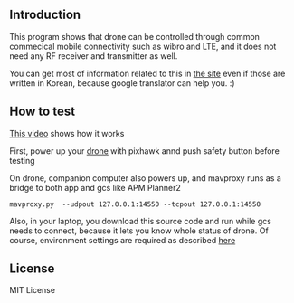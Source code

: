 ## Introduction   

This program shows that drone can be controlled through common commecical mobile connectivity such as wibro and LTE, and it does not need any RF receiver and transmitter as well.

You can get most of information related to this in [the site](http://tech.tigiminsight.com/2016/06/12/how-to-use-dronekit.html) even if those are written in Korean, because google translator can help you. :)  

## How to test  

[This video](https://www.youtube.com/watch?v=6sRNNMlCmjM) shows how it works  

First, power up your [drone](https://pixhawk.org/platforms/multicopters/dji_flamewheel_450) with pixhawk annd push safety button before testing  

On drone, companion computer also powers up, and mavproxy runs as a bridge to both app and gcs like APM Planner2

	mavproxy.py  --udpout 127.0.0.1:14550 --tcpout 127.0.0.1:14550 

Also, in your laptop, you download this source code and run while gcs needs to connect, because it lets you know whole status of drone. Of course, environment settings are required as described [here](http://tech.tigiminsight.com/2016/06/12/how-to-use-dronekit.html)

## License  
  
MIT License